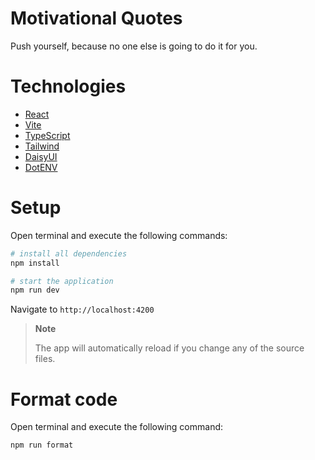 # Motivational Quotes

Push yourself, because no one else is going to do it for you.

# Technologies

- [React](https://reactjs.org/docs/getting-started.html)
- [Vite](https://vitejs.dev/guide/)
- [TypeScript](https://www.typescriptlang.org/docs)
- [Tailwind](https://tailwindcss.com/docs/installation)
- [DaisyUI](https://daisyui.com/docs)
- [DotENV](https://github.com/motdotla/dotenv)

# Setup

Open terminal and execute the following commands:

```bash
# install all dependencies
npm install
```

```bash
# start the application
npm run dev
```

Navigate to `http://localhost:4200`

> **Note**
>
> The app will automatically reload if you change any of the source files.

# Format code

Open terminal and execute the following command:

```bash
npm run format
```
